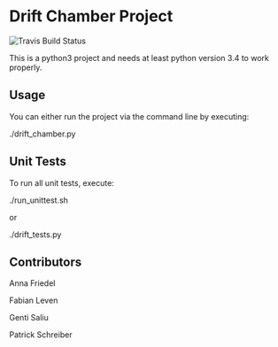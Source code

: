 # Drift Chamber Project

![Travis Build Status](https://api.travis-ci.com/KIT-CSD-WS15/DriftChamber-Team-A.svg?token=gFo2Ex7F6BVFXsMexjnj)

This is a python3 project and needs at least python version 3.4 to work properly.

## Usage

You can either run the project via the command line by executing:

./drift_chamber.py

## Unit Tests

To run all unit tests, execute:

./run_unittest.sh

or

./drift_tests.py

## Contributors

Anna Friedel

Fabian Leven

Genti Saliu

Patrick Schreiber